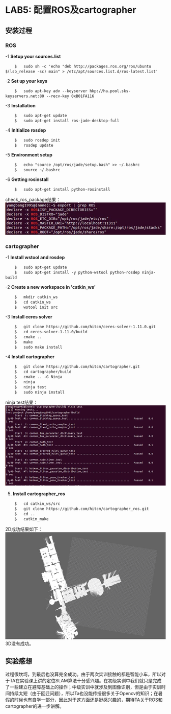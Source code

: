 # LAB5: 配置ROS及cartographer
## 安装过程
### ROS
-1 **Setup your sources.list**  
```  
    $	sudo sh -c 'echo "deb http://packages.ros.org/ros/ubuntu $(lsb_release -sc) main" > /etc/apt/sources.list.d/ros-latest.list'
```  

-2 **Set up your keys**  
```  
    $   sudo apt-key adv --keyserver hkp://ha.pool.sks-keyservers.net:80 --recv-key 0xB01FA116
```  

-3 **Installation**  
```
    $	sudo apt-get update
	$	sudo apt-get install ros-jade-desktop-full
```  

-4 **Initialize rosdep**  
```
    $	sudo rosdep init
    $	rosdep update
```   

-5 **Environment setup**  
```
	$	echo "source /opt/ros/jade/setup.bash" >> ~/.bashrc
	$	source ~/.bashrc
```  

-6 **Getting rosinstall**  
```
	$	sudo apt-get install python-rosinstall
```  

check_ros_package结果：    
![](https://github.com/ybCliff/Screenshot/blob/master/check_ros_package_path.jpg?raw=true)  

### cartographer  
-1 **Install wstool and rosdep**  
```
	$	sudo apt-get update
	$	sudo apt-get install -y python-wstool python-rosdep ninja-build
```  

-2 **Create a new workspace in 'catkin_ws'**  
```
	$	mkdir catkin_ws
	$	cd catkin_ws
	$	wstool init src
```  

-3 **Install ceres solver**  
```
    $	git clone https://github.com/hitcm/ceres-solver-1.11.0.git
	$	cd ceres-solver-1.11.0/build
	$	cmake ..
	$	make
	$	sudo make install
```  

-4 **Install cartographer**  
```
	$	git clone https://github.com/hitcm/cartographer.git
	$	cd cartographer/build
	$	cmake .. -G Ninja
	$	ninja
	$	ninja test
	$	sudo ninja install 
```  
ninja test结果：
![](https://github.com/ybCliff/Screenshot/blob/master/ninja_test_success.jpg?raw=true)  

5. **Install cartographer_ros**  
```
	$	cd catkin_ws/src
	$	git clone https://github.com/hitcm/cartographer_ros.git
	$	cd ..
	$	catkin_make
```


2D成功结果如下：  
![](https://github.com/ybCliff/Screenshot/blob/master/2D_result.png?raw=true)
3D没有成功。

## 实验感想
过程很坎坷，到最后也没算完全成功。由于两次实训接触的都是智能小车，所以对于TA在实验课上讲的定位SLAM算法十分感兴趣。在初级实训中我们就只是完成了一些建立在避障基础上的操作；中级实训中就涉及到图像识别，但是由于实训时间持续太短（由于回迁问题），所以Ta也没能传授很多关于Opencv的知识；在暑假的时候也有自学一部分，因此对于这方面还是挺感兴趣的，期待TA关于ROS和cartographer的进一步讲解。
